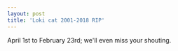 ```yaml
---
layout: post
title: 'Loki cat 2001-2018 RIP'
---
```


April 1st to February 23rd; we'll even miss your shouting.
